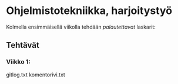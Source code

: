 # **Ohjelmistotekniikka, harjoitystyö**

Kolmella ensimmäisellä viikolla tehdään _palautettavat_ laskarit:

## Tehtävät

### Viikko 1:

gitlog.txt
komentorivi.txt

